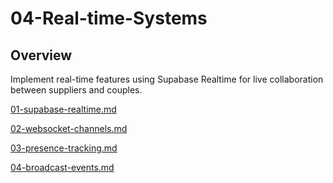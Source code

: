 # 04-Real-time-Systems

## Overview

Implement real-time features using Supabase Realtime for live collaboration between suppliers and couples.

[01-supabase-realtime.md](04-Real-time-Systems%2024aca879f68d810087b6d926cbaa0fc4/01-supabase-realtime%20md%2024aca879f68d81ab978af0013d1f966a.md)

[02-websocket-channels.md](04-Real-time-Systems%2024aca879f68d810087b6d926cbaa0fc4/02-websocket-channels%20md%2024aca879f68d810285ffee6bdba639ff.md)

[03-presence-tracking.md](04-Real-time-Systems%2024aca879f68d810087b6d926cbaa0fc4/03-presence-tracking%20md%2024aca879f68d81759f12e6421d2aed77.md)

[04-broadcast-events.md](04-Real-time-Systems%2024aca879f68d810087b6d926cbaa0fc4/04-broadcast-events%20md%2024aca879f68d81ac87d0f7c7aab239a6.md)